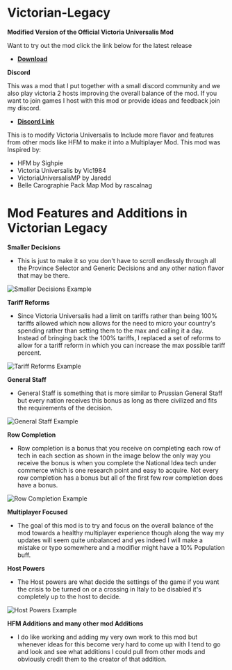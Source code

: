 # Victorian-Legacy
**Modified Version of the Official Victoria Universalis Mod**

Want to try out the mod click the link below for the latest release
* [**Download**](https://github.com/SF-Jake/Victoria-Universalis-Modified/releases)

**Discord**

This was a mod that I put together with a small discord community and we also play victoria 2 hosts improving the overall balance of the mod. If you want to join games I host with this mod or provide ideas and feedback join my discord.

* [**Discord Link**](https://discord.gg/38DP7vuqtA)

This is to modify Victoria Universalis to Include more flavor and features from other mods like HFM to make it into a Multiplayer Mod. 
This mod was Inspired by:
- HFM by Sighpie
- Victoria Universalis by Vic1984 
- VictoriaUniversalisMP by Jaredd
- Belle Carographie Pack Map Mod by rascalnag

# Mod Features and Additions in Victorian Legacy
**Smaller Decisions**
- This is just to make it so you don't have to scroll endlessly through all the Province Selector and Generic Decisions and any other nation flavor that may be there.

![Smaller Decisions Example](https://media.moddb.com/images/members/5/4563/4562559/profile/ScreenShot11.png)

**Tariff Reforms**
- Since Victoria Universalis had a limit on tariffs rather than being 100% tariffs allowed which now allows for the need to micro your country's spending rather than setting them to the max and calling it a day. Instead of bringing back the 100% tariffs, I replaced a set of reforms to allow for a tariff reform in which you can increase the max possible tariff percent.

![Tariff Reforms Example](https://media.moddb.com/images/members/5/4563/4562559/profile/ScreenShot17.png)

**General Staff**
- General Staff is something that is more similar to Prussian General Staff but every nation receives this bonus as long as there civilized and fits the requirements of the decision.

![General Staff Example](https://media.moddb.com/images/members/5/4563/4562559/profile/ScreenShot20.png)

**Row Completion**
- Row completion is a bonus that you receive on completing each row of tech in each section as shown in the image below the only way you receive the bonus is when you complete the National Idea tech under commerce which is one research point and easy to acquire. Not every row completion has a bonus but all of the first few row completion does have a bonus.

![Row Completion Example](https://media.moddb.com/images/members/5/4563/4562559/profile/ScreenShot22.png)

**Multiplayer Focused**
- The goal of this mod is to try and focus on the overall balance of the mod towards a healthy multiplayer experience though along the way my updates will seem quite unbalanced and yes indeed I will make a mistake or typo somewhere and a modifier might have a 10% Population buff.

**Host Powers**
- The Host powers are what decide the settings of the game if you want the crisis to be turned on or a crossing in Italy to be disabled it's completely up to the host to decide.

![Host Powers Example](https://media.moddb.com/images/members/5/4563/4562559/profile/ScreenShot23.png)

**HFM Additions and many other mod Additions**
- I do like working and adding my very own work to this mod but whenever ideas for this become very hard to come up with I tend to go and look and see what additions I could pull from other mods and obviously credit them to the creator of that addition.
